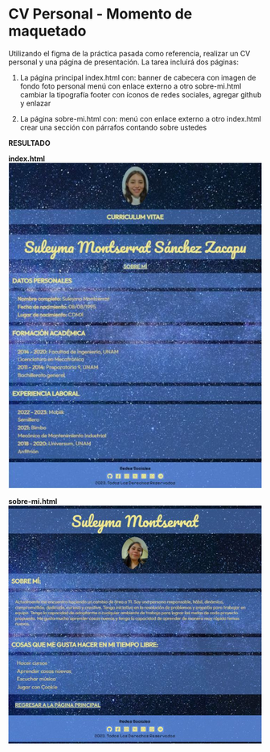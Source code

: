# CV Personal - Momento de maquetado

Utilizando el figma de la práctica pasada como referencia, realizar un CV personal y una página de presentación. La tarea incluirá dos páginas:

1. La página principal index.html con:
banner de cabecera con imagen de fondo
foto personal
menú con enlace externo a otro sobre-mi.html
cambiar la tipografía
footer con íconos de redes sociales, agregar github y enlazar

2. La página sobre-mi.html con:
menú con enlace externo a otro index.html
crear una sección con párrafos contando sobre ustedes

**RESULTADO**

**index.html**
![Imagen del resultado del maquetado](img/index.JPG)

**sobre-mi.html**
![Imagen del resultado del maquetado](img/sobre-mi.JPG)